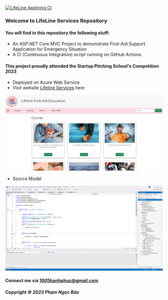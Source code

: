 [![LifeLine Applying CI](https://github.com/ngocbubuh/LifeLine/actions/workflows/CI-CD.yml/badge.svg)](https://github.com/ngocbubuh/LifeLine/actions/workflows/CI-CD.yml)

### Welcome to LifeLine Services Repository

#### You will find in this repository the following stuff:

* An ASP.NET Core MVC Project to demonstrate First-Aid Support Application for Emergency Situation
* A CI (Continuous Integration) script running on GitHub Actions

#### This project proudly attended the Startup Pitching School's Competition 2023
* Deployed on Azure Web Service
* Visit website [Lifeline Services](https://lifelineservice.azurewebsites.net/) here

![Lifeline Website](https://github.com/ngocbubuh/LifeLine/blob/main/LifeLine/wwwroot/screenshot/Lifeline%20Website.png)

* Source Model

![Application Model interacts with Azure using Entity Framework Core](https://github.com/ngocbubuh/LifeLine/blob/main/LifeLine/wwwroot/screenshot/ReadmeScreenshot.png)

#### Connect me via 1005hanhphuc@gmail.com

##### Copyright &#169; 2023 Phạm Ngọc Bảo
